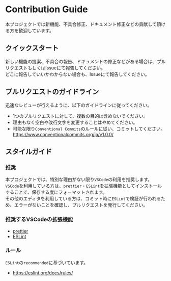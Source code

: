 # Contribution Guide

本プロジェクトでは新機能、不具合修正、ドキュメント修正などの貢献して頂ける方を歓迎しています。  

## クイックスタート

新しい機能の提案、不具合の報告、ドキュメントの修正などがある場合は、プルリクエストもしくはIssueにて報告してください。  
どこに報告していいかわからない場合も、Issueにて報告してください。  

## プルリクエストのガイドライン

迅速なレビューが行えるように、以下のガイドラインに従ってください。

- 1つのプルリクエストに対して、複数の目的は含めないでください。
- 理由もなく空白や改行文字を変更することはやめてください。
- 可能な限り`Conventional Commits`のルールに従い、コミットしてください。  
https://www.conventionalcommits.org/ja/v1.0.0/

## スタイルガイド

### 推奨

本プロジェクトでは、特別な理由がない限り`VSCode`の利用を推奨します。
`VSCode`を利用している方は、`prettier`・`ESLint`を拡張機能としてインストールすることで、保存する度にフォーマットされます。  
その他のエディタを利用している方は、コミット時に`ESLint`で検証が行われるため、エラーがないことを確認し、プルリクエストを発行してください。  

### 推奨するVSCodeの拡張機能

- [prettier](https://marketplace.visualstudio.com/items?itemName=esbenp.prettier-vscode)
- [ESLint](https://marketplace.visualstudio.com/items?itemName=dbaeumer.vscode-eslint)

### ルール

`ESLint`の`recommended`に基づいています。  
- https://eslint.org/docs/rules/
